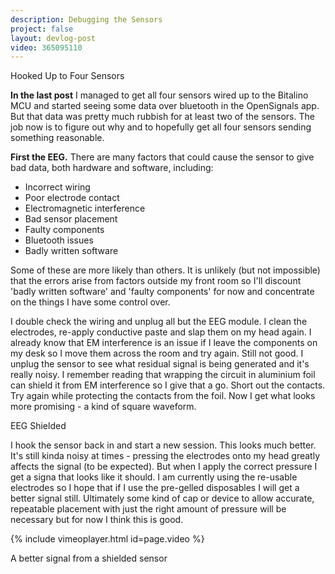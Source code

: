 ```yaml
---
description: Debugging the Sensors
project: false
layout: devlog-post
video: 365095110
---
```


<div class="img_row">
	<img class="col three" src="{{ site.baseurl }}/images/autonomicladyland/hooked-up.jpg" alt="" title="Hooked Up to Four Sensors"/>
</div>
<div class="col three caption">
	Hooked Up to Four Sensors
</div>

**In the last post** I managed to get all four sensors wired up to the Bitalino MCU and started seeing some data over bluetooth in the OpenSignals app. But that data was pretty much rubbish for at least two of the sensors. The job now is to figure out why and to hopefully get all four sensors sending something reasonable.

**First the EEG.** There are many factors that could cause the sensor to give bad data, both hardware and software, including:

- Incorrect wiring
- Poor electrode contact
- Electromagnetic interference
- Bad sensor placement
- Faulty components
- Bluetooth issues
- Badly written software

Some of these are more likely than others. It is unlikely (but not impossible) that the errors arise   from factors outside my front room so I'll discount 'badly written software' and 'faulty components' for now and concentrate on the things I have some control over.

I double check the wiring and unplug all but the EEG module. I clean the electrodes, re-apply conductive paste and slap them on my head again. I already know that EM interference is an issue if I leave the components on my desk so I move them across the room and try again. Still not good. I unplug the sensor to see what residual signal is being generated and it's really noisy. I remember reading that wrapping the circuit in aluminium foil can shield it from EM interference so I give that a go. Short out the contacts. Try again while protecting the contacts from the foil. Now I get what looks more promising - a kind of square waveform.

<div class="img_row">
	<img class="col three" src="{{ site.baseurl }}/images/autonomicladyland/EEG-shielded.jpg" alt="" title="EEG Shielded"/>
</div>
<div class="col three caption">
	EEG Shielded
</div>

I hook the sensor back in and start a new session. This looks much better. It's still kinda noisy at times - pressing the electrodes onto my head greatly affects the signal (to be expected). But when I apply the correct pressure I get a signa that looks like it should. I am currently using the re-usable electrodes so I hope that if I use the pre-gelled disposables I will get a better signal still. Ultimately some kind of cap or device to allow accurate, repeatable placement with just the right amount of pressure will be necessary but for now I think this is good. 


{% include vimeoplayer.html id=page.video %}
<div class="col three caption">
	A better signal from a shielded sensor
</div>


